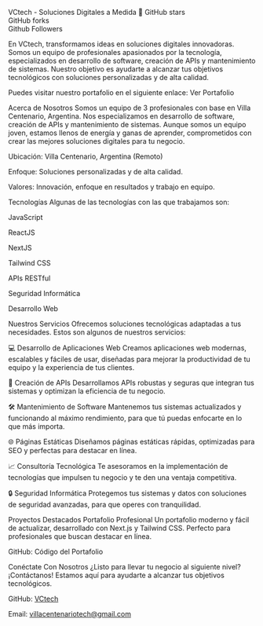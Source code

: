 VCtech - Soluciones Digitales a Medida 🚀
GitHub stars  
GitHub forks  
Github Followers  

En VCtech, transformamos ideas en soluciones digitales innovadoras. Somos un equipo de profesionales apasionados por la tecnología, especializados en desarrollo de software, creación de APIs y mantenimiento de sistemas. Nuestro objetivo es ayudarte a alcanzar tus objetivos tecnológicos con soluciones personalizadas y de alta calidad.

Puedes visitar nuestro portafolio en el siguiente enlace:
Ver Portafolio

Acerca de Nosotros
Somos un equipo de 3 profesionales con base en Villa Centenario, Argentina. Nos especializamos en desarrollo de software, creación de APIs y mantenimiento de sistemas. Aunque somos un equipo joven, estamos llenos de energía y ganas de aprender, comprometidos con crear las mejores soluciones digitales para tu negocio.

Ubicación: Villa Centenario, Argentina (Remoto)

Enfoque: Soluciones personalizadas y de alta calidad.

Valores: Innovación, enfoque en resultados y trabajo en equipo.

Tecnologías
Algunas de las tecnologías con las que trabajamos son:

JavaScript

ReactJS

NextJS

Tailwind CSS

APIs RESTful

Seguridad Informática

Desarrollo Web

Nuestros Servicios
Ofrecemos soluciones tecnológicas adaptadas a tus necesidades. Estos son algunos de nuestros servicios:

💻 Desarrollo de Aplicaciones Web
Creamos aplicaciones web modernas, escalables y fáciles de usar, diseñadas para mejorar la productividad de tu equipo y la experiencia de tus clientes.

🔗 Creación de APIs
Desarrollamos APIs robustas y seguras que integran tus sistemas y optimizan la eficiencia de tu negocio.

🛠️ Mantenimiento de Software
Mantenemos tus sistemas actualizados y funcionando al máximo rendimiento, para que tú puedas enfocarte en lo que más importa.

🌐 Páginas Estáticas
Diseñamos páginas estáticas rápidas, optimizadas para SEO y perfectas para destacar en línea.

📈 Consultoría Tecnológica
Te asesoramos en la implementación de tecnologías que impulsen tu negocio y te den una ventaja competitiva.

🔒 Seguridad Informática
Protegemos tus sistemas y datos con soluciones de seguridad avanzadas, para que operes con tranquilidad.

Proyectos Destacados
Portafolio Profesional
Un portafolio moderno y fácil de actualizar, desarrollado con Next.js y Tailwind CSS. Perfecto para profesionales que buscan destacar en línea.

GitHub: Código del Portafolio

Conéctate Con Nosotros
¿Listo para llevar tu negocio al siguiente nivel? ¡Contáctanos! Estamos aquí para ayudarte a alcanzar tus objetivos tecnológicos.

GitHub: [VCtech](https://github.com/villacentenariotech)

Email: villacentenariotech@gmail.com